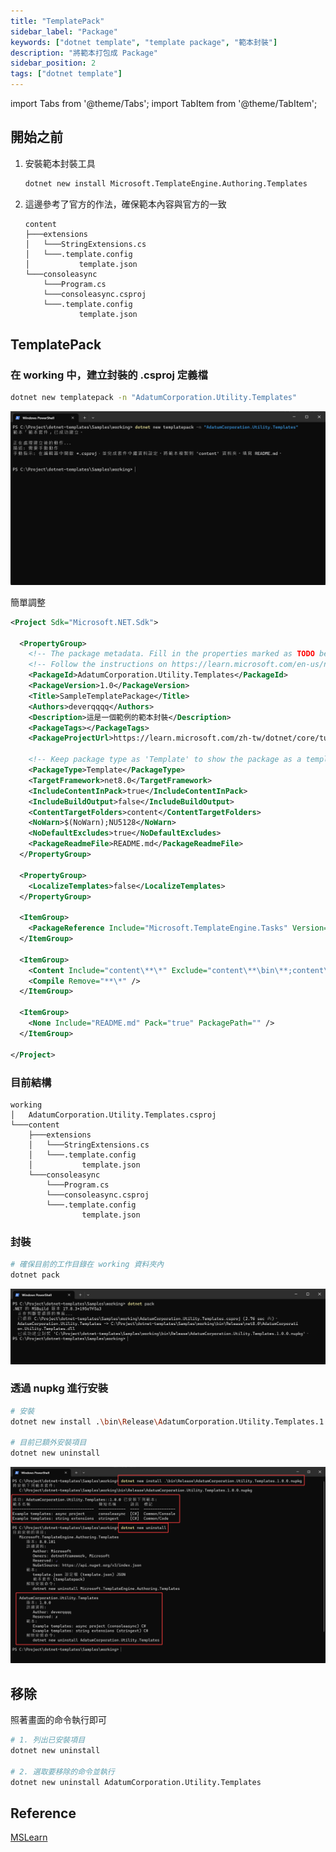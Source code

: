 ```yaml
---
title: "TemplatePack"
sidebar_label: "Package"
keywords: ["dotnet template", "template package", "範本封裝"]
description: "將範本打包成 Package"
sidebar_position: 2
tags: ["dotnet template"]
---
```


import Tabs from '@theme/Tabs';
import TabItem from '@theme/TabItem';

## 開始之前

1. 安裝範本封裝工具
   ```sh
   dotnet new install Microsoft.TemplateEngine.Authoring.Templates
   ```

2. 這邊參考了官方的作法，確保範本內容與官方的一致
    ```
    content
    ├───extensions
    │   └───StringExtensions.cs
    │   └───.template.config
    │           template.json
    └───consoleasync
        └───Program.cs
        └───consoleasync.csproj
        └───.template.config
                template.json
    ```

## TemplatePack

### 在 working 中，建立封裝的 .csproj 定義檔

```sh
dotnet new templatepack -n "AdatumCorporation.Utility.Templates"
```

![](img/2024-02-12-16-35-54.png)

簡單調整
```xml
<Project Sdk="Microsoft.NET.Sdk">

  <PropertyGroup>
    <!-- The package metadata. Fill in the properties marked as TODO below -->
    <!-- Follow the instructions on https://learn.microsoft.com/en-us/nuget/create-packages/package-authoring-best-practices -->
    <PackageId>AdatumCorporation.Utility.Templates</PackageId>
    <PackageVersion>1.0</PackageVersion>
    <Title>SampleTemplatePackage</Title>
    <Authors>deverqqqq</Authors>
    <Description>這是一個範例的範本封裝</Description>
    <PackageTags></PackageTags>
    <PackageProjectUrl>https://learn.microsoft.com/zh-tw/dotnet/core/tutorials/cli-templates-create-template-package?pivots=dotnet-8-0</PackageProjectUrl>

    <!-- Keep package type as 'Template' to show the package as a template package on nuget.org and make your template available in dotnet new search.-->
    <PackageType>Template</PackageType>
    <TargetFramework>net8.0</TargetFramework>
    <IncludeContentInPack>true</IncludeContentInPack>
    <IncludeBuildOutput>false</IncludeBuildOutput>
    <ContentTargetFolders>content</ContentTargetFolders>
    <NoWarn>$(NoWarn);NU5128</NoWarn>
    <NoDefaultExcludes>true</NoDefaultExcludes>
    <PackageReadmeFile>README.md</PackageReadmeFile>
  </PropertyGroup>

  <PropertyGroup>
    <LocalizeTemplates>false</LocalizeTemplates>
  </PropertyGroup>

  <ItemGroup>
    <PackageReference Include="Microsoft.TemplateEngine.Tasks" Version="*" PrivateAssets="all" IsImplicitlyDefined="true"/>
  </ItemGroup>

  <ItemGroup>
    <Content Include="content\**\*" Exclude="content\**\bin\**;content\**\obj\**" />
    <Compile Remove="**\*" />
  </ItemGroup>

  <ItemGroup>
    <None Include="README.md" Pack="true" PackagePath="" />
  </ItemGroup>

</Project>

```

### 目前結構

```
working
│   AdatumCorporation.Utility.Templates.csproj
└───content
    ├───extensions
    │   └───StringExtensions.cs
    │   └───.template.config
    │           template.json
    └───consoleasync
        └───Program.cs
        └───consoleasync.csproj
        └───.template.config
                template.json
```

### 封裝

```sh
# 確保目前的工作目錄在 working 資料夾內
dotnet pack
```

![](img/2024-02-12-17-15-34.png)

### 透過 nupkg 進行安裝

```sh
# 安裝
dotnet new install .\bin\Release\AdatumCorporation.Utility.Templates.1.0.0.nupkg

# 目前已額外安裝項目
dotnet new uninstall
```

![](img/2024-02-12-17-23-20.png)

## 移除

照著畫面的命令執行即可

```sh
# 1. 列出已安裝項目
dotnet new uninstall

# 2. 選取要移除的命令並執行
dotnet new uninstall AdatumCorporation.Utility.Templates
```

## Reference

[MSLearn](https://learn.microsoft.com/zh-tw/dotnet/core/tutorials/cli-templates-create-template-package?pivots=dotnet-8-0)


